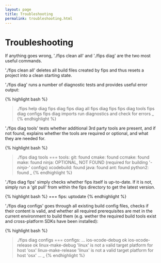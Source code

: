 ```yaml
---
layout: page
title: Troubleshooting 
permalink: troubleshooting.html
---
```


# Troubleshooting

If anything goes wrong, './fips clean all' and './fips diag' are the two
most useful commands.

'./fips clean all' deletes all build files created by fips and thus
resets a project into a clean starting state.

'./fips diag' runs a number of diagnostic tests and provides useful
error output:

{% highlight bash %}
> ./fips help diag
fips diag
fips diag all
fips diag fips
fips diag tools
fips diag configs
fips diag imports
    run diagnostics and check for errors
> _
{% endhighlight %}

'./fips diag tools' tests whether additional 3rd party tools are present, 
and if not found, explains whether the tools are required or optional,
and what they are needed for.

{% highlight bash %}
> ./fips diag tools
=== tools:
git:	found
cmake:	found
ccmake:	found
make:	found
ninja:	OPTIONAL, NOT FOUND (required for building '*-ninja-*' configs)
xcodebuild:	found
java:	found
ant:	found
python2:	found
> _
{% endhighlight %}

'./fips diag fips' simply checks whether fips itself is up-to-date. If it is
not, simply run a 'git pull' from within the fips directory to get the
latest version.

{% highlight bash %}
=== fips:
  uptodate
{% endhighlight %}

'./fips diag configs' goes through all existing build config files, checks
if their content is valid, and whether all required prerequisites are met
in the current environment to build them (e.g. wether the required build
tools exist and cross-platform SDKs have been installed):

{% highlight bash %}
> ./fips diag configs
=== configs:
...
ios-xcode-debug
  ok
ios-xcode-release
  ok
linux-make-debug
  'linux' is not a valid target platform for host 'osx'
linux-make-release
  'linux' is not a valid target platform for host 'osx'
...
> _
{% endhighlight %}


